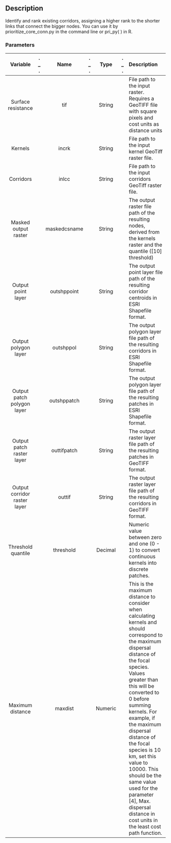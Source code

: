 ## Description

Identify and rank existing corridors, assigning a higher rank to the shorter links that connect the bigger nodes. You can use it by prioritize_core_conn.py in the command line or pri_py( ) in R.

###  Parameters

| Variable          | .  _  . | Name            | .  _  .  |   Type | .  _  . | Description |
| :---------------: | :--: |:--------------:  | :----: | :-----------------: | :--: |:---------- |
|Surface resistance| |tif| |String| |File path to the input raster. Requires a GeoTIFF file with square pixels and cost units as distance units|
|Kernels| |incrk| |String| |File path to the input kernel GeoTiff raster file.| 
|Corridors| |inlcc| |String| |File path to the input corridors GeoTiff raster file.| 
|Masked output raster| |maskedcsname| |String| |The output raster file path of the resulting nodes, derived from the kernels raster and the quantile ([10] threshold)| 
|Output point layer| |outshppoint| |String| |The output point layer file path of the resulting corridor centroids in ESRI Shapefile format.|
|Output polygon layer| |outshppol| |String| |The output polygon layer file path of the resulting corridors in ESRI Shapefile format.|
|Output patch polygon layer| |outshppatch| |String| |The output polygon layer file path of the resulting patches in ESRI Shapefile format.|
|Output patch raster layer| |outtifpatch| |String| |The output raster layer file path of the resulting patches in GeoTIFF format.|
|Output corridor raster layer| |outtif| |String| |The output raster layer file path of the resulting corridors in GeoTIFF format.|
|Threshold quantile| |threshold| |Decimal| |Numeric value between zero and one (0 - 1) to convert continuous kernels into discrete patches.|
|Maximum distance| |maxdist| |Numeric| |This is the maximum distance to consider when calculating kernels and should correspond to the maximum dispersal distance of the focal species. Values greater than this will be converted to 0 before summing kernels. For example, if the maximum dispersal distance of the focal species is 10 km, set this value to 10000. This should be the same value used for the parameter [4], Max. dispersal distance in cost units in the least cost path function.|
